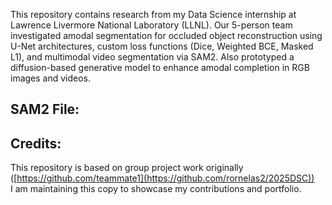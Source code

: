 This repository contains research from my Data Science internship at Lawrence Livermore National Laboratory (LLNL). Our 5-person team investigated amodal segmentation for occluded object reconstruction using U-Net architectures, custom loss functions (Dice, Weighted BCE, Masked L1), and multimodal video segmentation via SAM2. Also prototyped a diffusion-based generative model to enhance amodal completion in RGB images and videos.

## SAM2 File:

## Credits:
This repository is based on group project work originally ([https://github.com/teammate1](https://github.com/rornelas2/2025DSC))  
I am maintaining this copy to showcase my contributions and portfolio.

